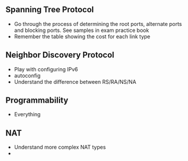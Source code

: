 ## Spanning Tree Protocol
 - Go through the process of determining the root ports, alternate ports and blocking ports.  See samples in exam practice book
 - Remember the table showing the cost for each link type

## Neighbor Discovery Protocol
- Play with configuring IPv6
- autoconfig
- Understand the difference between RS/RA/NS/NA

## Programmability
 - Everything

## NAT
- Understand more complex NAT types
-